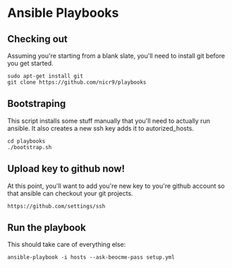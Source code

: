 # Ansible Playbooks

## Checking out

Assuming you're starting from a blank slate, you'll need to install git before
you get started.

```
sudo apt-get install git
git clone https://github.com/nicr9/playbooks
```

## Bootstraping

This script installs some stuff manually that you'll need to actually run
ansible. It also creates a new ssh key adds it to autorized_hosts.

```
cd playbooks
./bootstrap.sh
```

## Upload key to github now!

At this point, you'll want to add you're new key to you're github account so
that ansible can checkout your git projects.

```
https://github.com/settings/ssh
```

## Run the playbook

This should take care of everything else:

```
ansible-playbook -i hosts --ask-beocme-pass setup.yml
```
